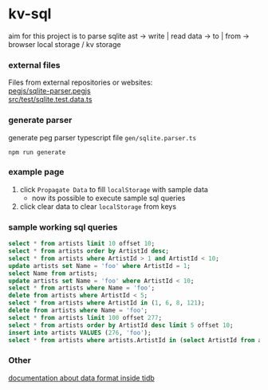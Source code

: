 # kv-sql

aim for this project is to parse sqlite ast -> write | read data -> to | from -> browser local storage / kv storage

### external files

Files from external repositories or websites:  
[pegjs/sqlite-parser.pegjs](https://github.com/codeschool/sqlite-parser)  
[src/test/sqlite.test.data.ts](https://www.sqlitetutorial.net/sqlite-sample-database/)

### generate parser

generate peg parser typescript file `gen/sqlite.parser.ts`
```shell
npm run generate
```

### example page
1. click `Propagate Data` to fill `localStorage` with sample data
   - now its possible to execute sample sql queries
2. click clear data to clear `localStorage` from keys

### sample working sql queries
```sql
select * from artists limit 10 offset 10;
select * from artists order by ArtistId desc;
select * from artists where ArtistId > 1 and ArtistId < 10;
update artists set Name = 'foo' where ArtistId = 1;
select Name from artists;
update artists set Name = 'foo' where ArtistId < 10;
select * from artists where Name = 'foo';
delete from artists where ArtistId < 5;
select * from artists where ArtistId in (1, 6, 8, 121);
delete from artists where Name = 'foo';
select * from artists limit 100 offset 277;
select * from artists order by ArtistId desc limit 5 offset 10;
insert into artists VALUES (276, 'foo');
select * from artists where artists.ArtistId in (select ArtistId from albums)
```

### Other

[documentation about data format inside tidb](https://www.pingcap.com/blog/tidb-internal-computing/)